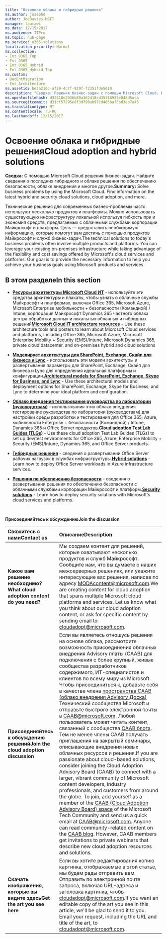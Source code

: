 ```yaml
---
title: "Освоение облака и гибридные решения"
ms.author: josephd
author: JoeDavies-MSFT
manager: laurawi
ms.date: 12/15/2017
ms.audience: ITPro
ms.topic: hub-page
ms.service: o365-solutions
localization_priority: Normal
ms.collection:
- Ent_O365_Top
- Ent_O365
- Ent_O365_Hybrid
- Ent_O365_Hybrid_Top
ms.custom:
- DecEntMigration
- Ent_Architecture
ms.assetid: be3a216c-af59-4c7f-929f-f2351fde5618
description: "Сводка: Решения бизнес-задач с помощью Microsoft Cloud. Найдите сведения о последних гибридного и облаке решения по обеспечению безопасности, облаке внедрения и многое другое."
ms.openlocfilehash: d32818e2936b89a362d18cd35318925e048d5aca
ms.sourcegitcommit: d31cf57295e8f3d798ab971d405baf3bd3eb7a45
ms.translationtype: MT
ms.contentlocale: ru-RU
ms.lasthandoff: 12/15/2017
---
```

# <a name="cloud-adoption-and-hybrid-solutions"></a><span data-ttu-id="6bf78-104">Освоение облака и гибридные решения</span><span class="sxs-lookup"><span data-stu-id="6bf78-104">Cloud adoption and hybrid solutions</span></span>

 <span data-ttu-id="6bf78-p102">**Сводка:** С помощью Microsoft Cloud решения бизнес-задач. Найдите сведения о последних гибридного и облаке решения по обеспечению безопасности, облаке внедрения и многое другое.</span><span class="sxs-lookup"><span data-stu-id="6bf78-p102">**Summary:** Solve business problems by using the Microsoft Cloud. Find information on the latest hybrid and security cloud solutions, cloud adoption, and more.</span></span>
  
<span data-ttu-id="6bf78-p103">Технические решения для современных бизнес-проблемы часто используют несколько продуктов и платформы. Можно использовать существующую инфраструктуру локальной используя гибкость при и экономия средств, предлагаемых с облачными службами корпорации Майкрософт и платформ. Цель — предоставить необходимую информацию, которые помогут вам достичь с помощью продуктов Майкрософт и служб бизнес-задач.</span><span class="sxs-lookup"><span data-stu-id="6bf78-p103">The technical solutions to today's business problems often involve multiple products and platforms. You can leverage your existing on-premises infrastructure while taking advantage of the flexibility and cost savings offered by Microsoft's cloud services and platforms. Our goal is to provide the necessary information to help you achieve your business goals using Microsoft products and services.</span></span> 
  
## <a name="in-this-section"></a><span data-ttu-id="6bf78-110">В этом разделе</span><span class="sxs-lookup"><span data-stu-id="6bf78-110">In this section</span></span>

- <span data-ttu-id="6bf78-111">**[Ресурсы архитектуры Microsoft Cloud ИТ](microsoft-cloud-it-architecture-resources.md)** - используйте эти средства архитектуры и плакаты, чтобы узнать о облачные службы Майкрософт и платформах, включая Office 365, Microsoft Azure, Microsoft Enterprise мобильности + безопасности (Командной) / Intune, корпорация Майкрософт Dynamics 365 частного облака центра обработки данных и локальных облачных и гибридных решений</span><span class="sxs-lookup"><span data-stu-id="6bf78-111">**[Microsoft Cloud IT architecture resources](microsoft-cloud-it-architecture-resources.md)** - Use these architecture tools and posters to learn about Microsoft Cloud services and platforms, including Office 365, Microsoft Azure, Microsoft Enterprise Mobility + Security (EMS)/Intune, Microsoft Dynamics 365, private cloud datacenter, and on-premises hybrid and cloud solutions</span></span>
    
- <span data-ttu-id="6bf78-112">**[Моделирует архитектуры для SharePoint, Exchange, Скайп для бизнеса и Lync](architectural-models-for-sharepoint-exchange-skype-for-business-and-lync.md)** - использовать эти модели архитектуры и развертывания параметры для SharePoint, Exchange, Скайп для бизнеса и Lync для определения идеальная платформы и конфигурации.</span><span class="sxs-lookup"><span data-stu-id="6bf78-112">**[Architectural models for SharePoint, Exchange, Skype for Business, and Lync](architectural-models-for-sharepoint-exchange-skype-for-business-and-lync.md)** - Use these architectural models and deployment options for SharePoint, Exchange, Skype for Business, and Lync to determine your ideal platform and configuration.</span></span>
    
- <span data-ttu-id="6bf78-113">**[Облако внедрения тестирование руководства по лаборатории (руководствам)](cloud-adoption-test-lab-guides-tlgs.md)** - использования этих облако внедрения тестирование руководства по лаборатории (руководствам) для настройки среды разработки и тестирования для Office 365, Azure, мобильности Enterprise + безопасности (Командной) / Intune, Dynamics 365 и Office Server продуктов.</span><span class="sxs-lookup"><span data-stu-id="6bf78-113">**[Cloud adoption Test Lab Guides (TLGs)](cloud-adoption-test-lab-guides-tlgs.md)** - Use these cloud adoption Test Lab Guides (TLGs) to set up dev/test environments for Office 365, Azure, Enterprise Mobility + Security (EMS)/Intune, Dynamics 365, and Office Server products.</span></span>
    
- <span data-ttu-id="6bf78-114">**[Гибридные решения](hybrid-solutions.md)** - сведения о развертывании Office Server рабочих нагрузок в службах инфраструктуры.</span><span class="sxs-lookup"><span data-stu-id="6bf78-114">**[Hybrid solutions](hybrid-solutions.md)** - Learn how to deploy Office Server workloads in Azure infrastructure services.</span></span>
    
- <span data-ttu-id="6bf78-115">**[Решения по обеспечению безопасности](security-solutions.md)** - сведения о развертывании решения по обеспечению безопасности с облачными службами корпорации Майкрософт и платформ.</span><span class="sxs-lookup"><span data-stu-id="6bf78-115">**[Security solutions](security-solutions.md)** - Learn how to deploy security solutions with Microsoft's cloud services and platforms.</span></span>

<br/>

<span data-ttu-id="6bf78-116">**Присоединяйтесь к обсуждению**</span><span class="sxs-lookup"><span data-stu-id="6bf78-116">**Join the discussion**</span></span>

|<span data-ttu-id="6bf78-117">**Свяжитесь с нами**</span><span class="sxs-lookup"><span data-stu-id="6bf78-117">**Contact us**</span></span>|<span data-ttu-id="6bf78-118">**Описание**</span><span class="sxs-lookup"><span data-stu-id="6bf78-118">**Description**</span></span>|
|:-----|:-----|
|<span data-ttu-id="6bf78-119">**Какое вам решение необходимо?**</span><span class="sxs-lookup"><span data-stu-id="6bf78-119">**What cloud adoption content do you need?**</span></span> <br/> |<span data-ttu-id="6bf78-p104">Мы создаем контент для решений, которые охватывают несколько продуктов и служб Майкрософт. Сообщите нам, что вы думаете о наших межсерверных решениях, или укажите интересующие вас решения, написав по адресу [MODAcontent@microsoft.com](mailto:cloudadopt@microsoft.com?Subject=[Cloud%20Adoption%20Content%20Feedback]:%20).</span><span class="sxs-lookup"><span data-stu-id="6bf78-p104">We are creating content for cloud adoption that spans multiple Microsoft cloud platforms and services. Let us know what you think about our cloud adoption content, or ask for specific content by sending email to [cloudadopt@microsoft.com](mailto:cloudadopt@microsoft.com?Subject=[Cloud%20Adoption%20Content%20Feedback]:%20).  </span></span><br/> |
|<span data-ttu-id="6bf78-122">**Присоединяйтесь к обсуждению решений**</span><span class="sxs-lookup"><span data-stu-id="6bf78-122">**Join the cloud adoption discussion**</span></span> <br/> |<span data-ttu-id="6bf78-p105">Если вы являетесь отношусь решения на основе облака, рассмотрите возможность присоединения облачных внедрения Advisory платы (CAAB) для подключения с более крупный, живые сообщества разработчиков содержимого, ИТ-специалистов и клиентов по всему миру из Microsoft. Чтобы присоединиться к, добавьте себя в качестве члена [пространства CAAB (облако внедрения Advisory Доска)](https://aka.ms/caab) Технический сообщества Microsoft и отправьте быстрого электронной почты в [CAAB@microsoft.com](mailto:caab@microsoft.com?Subject=I%20just%20joined%20the%20Cloud%20Adoption%20Advisory%20Board!). Любой пользователь может читать контент, связанный с сообщества [CAAB блога](https://blogs.technet.com/b/solutions_advisory_board/). Тем не менее члены CAAB получать приглашения на закрытый семинары, описывающие внедрения новых облачных ресурсов и решения.</span><span class="sxs-lookup"><span data-stu-id="6bf78-p105">If you are passionate about cloud-based solutions, consider joining the Cloud Adoption Advisory Board (CAAB) to connect with a larger, vibrant community of Microsoft content developers, industry professionals, and customers from around the globe. To join, add yourself as a member of the [CAAB (Cloud Adoption Advisory Board) space](https://aka.ms/caab) of the Microsoft Tech Community and send us a quick email at [CAAB@microsoft.com](mailto:caab@microsoft.com?Subject=I%20just%20joined%20the%20Cloud%20Adoption%20Advisory%20Board!). Anyone can read community-related content on the [CAAB blog](https://blogs.technet.com/b/solutions_advisory_board/). However, CAAB members get invitations to private webinars that describe new cloud adoption resources and solutions.  </span></span><br/> |
|<span data-ttu-id="6bf78-126">**Скачать изображения, которые вы видите здесь**</span><span class="sxs-lookup"><span data-stu-id="6bf78-126">**Get the art you see here**</span></span> <br/> |<span data-ttu-id="6bf78-p106">Если вы хотите редактирования копию картинка, отображаемые в этой статье, мы будем рады отправить вам. Отправить по электронной почте запроса, включая URL-адреса и заголовка картинка, чтобы [cloudadopt@microsoft.com](mailto:cloudadopt@microsoft.com?subject=[Art%20Request]:%20).</span><span class="sxs-lookup"><span data-stu-id="6bf78-p106">If you want an editable copy of the art you see in this article, we'll be glad to send it to you. Email your request, including the URL and title of the art, to [cloudadopt@microsoft.com](mailto:cloudadopt@microsoft.com?subject=[Art%20Request]:%20).  </span></span><br/> |
   


